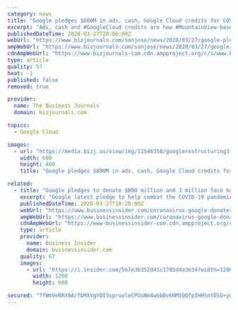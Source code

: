 ```yaml
---
category: news
title: "Google pledges $800M in ads, cash, Google Cloud credits for COVID-19"
excerpt: "Ads, cash and #GoogleCloud credits are how #MountainView-based #Google is helping during the #coronavirus pandemic."
publishedDateTime: 2020-03-27T20:06:00Z
webUrl: "https://www.bizjournals.com/sanjose/news/2020/03/27/google-pledges-800m-in-ads-cash-google-cloud-cr.html"
ampWebUrl: "https://www.bizjournals.com/sanjose/news/2020/03/27/google-pledges-800m-in-ads-cash-google-cloud-cr.amp.html"
cdnAmpWebUrl: "https://www-bizjournals-com.cdn.ampproject.org/c/s/www.bizjournals.com/sanjose/news/2020/03/27/google-pledges-800m-in-ads-cash-google-cloud-cr.amp.html"
type: article
quality: 57
heat: -1
published: false
removed: true

provider:
  name: The Business Journals
  domain: bizjournals.com

topics:
  - Google Cloud

images:
  - url: "https://media.bizj.us/view/img/11546358/googlerestructuring3-2*600xx3000-2000-0-0.jpg"
    width: 600
    height: 400
    title: "Google pledges $800M in ads, cash, Google Cloud credits for COVID-19"

related:
  - title: "Google pledges to donate $800 million and 3 million face masks in an effort to combat the coronavirus"
    excerpt: "Google latest pledge to help combat the COVID-19 pandemic includes donating 2-3 million face masks in the coming weeks."
    publishedDateTime: 2020-03-27T18:28:00Z
    webUrl: "https://www.businessinsider.com/coronavirus-google-donates-800-million-fight-covid19-face-masks-2020-3"
    ampWebUrl: "https://www.businessinsider.com/coronavirus-google-donates-800-million-fight-covid19-face-masks-2020-3?amp"
    cdnAmpWebUrl: "https://www-businessinsider-com.cdn.ampproject.org/c/s/www.businessinsider.com/coronavirus-google-donates-800-million-fight-covid19-face-masks-2020-3?amp"
    type: article
    provider:
      name: Business Insider
      domain: businessinsider.com
    quality: 67
    images:
      - url: "https://i.insider.com/5e7e3b352d41c1785d4a3e34?width=1200&format=jpeg"
        width: 1200
        height: 600

secured: "TfWmVeNRX9A/fbMXVgYOI3spruoleCPUuNm4wbbBv6NM5QQfpIHHSntDSG+ymrDY5vU6thlxCUrU1yahDgpkO/V9LdvIneN05zHDEEWiTeaiujoS//q+LHhsqpQciGAyE/6GBQoRRIq2GKi+DHx26HgivR+lc0HKDVr/lStH8p/JMXGcsWcwvQEBACxdnrudW9XNcAHWipwBCn/a8e0QcT7nAanGkoYbCMr1MZ92BNeX3lCGZkxiZYCsEF4OcauC7sfeWHgAxzhh3PIT0cCe59ZeZ/KdWgSkPzILve+WcPjc8mnHkynG9qhQQrvI40IeEgPJL2nK20A5SDP4AbaR3ChJr/mu8XTCSFxuC88cFgB4UqyhZYpCZmF/ulvdSpogNb6/bYQpFuVyaDh+swryMZVd2qBXOqQkpw9B0WxNFR3RknjoaCvwEN1TrjQKHNrwQStYCZhS1jTWAeEI3xJ1XbD/Pzp5EZ6muM7nl0Qvm0Y=;4SWgLFrB1hQQ1Mj3Hs67vQ=="
---
```


